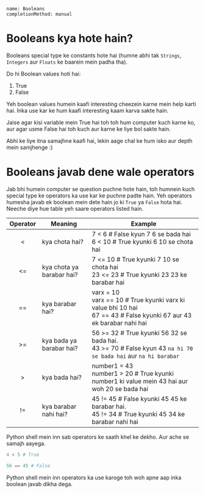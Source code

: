 ```ngMeta
name: Booleans
completionMethod: manual
```

# Booleans kya hote hain?

Booleans special type ke constants hote hai (humne abhi tak `Strings`, `Integers` aur `Floats` ke baarein mein padha tha).

Do hi Boolean values hoti hai:

1. True 
2. False

Yeh boolean values humein kaafi interesting cheezein karne mein help karti hai. Inka use kar ke hum kaafi interesting kaam karva sakte hain. 

Jaise agar kisi variable mein True hai toh toh hum computer kuch karne ko, aur agar usme False hai toh kuch aur karne ke liye bol sakte hain.

Abhi ke liye itna samajhne kaafi hai, lekin aage chal ke hum isko aur depth mein samjhenge :)

# Booleans javab dene wale operators

Jab bhi humein computer se question puchne hote hain, toh humnein kuch special type ke operators ka use kar ke puchne padte hain. Yeh operators humesha javab ek boolean mein dete hain jo ki `True` ya `False` hota hai. Neeche diye hue table yeh saare operators listed hain.

| **Operator** | **Meaning**               | **Example**                                                                                                                 |
|:------------:|---------------------------|-----------------------------------------------------------------------------------------------------------------------------|
| <            | kya chota hai?            | 7 < 6 # False kyun 7 6 se bada hai <br> 6 < 10 # True kyunki 6 10 se chota hai                                              |
| <=           | kya chota ya barabar hai? | 7 <= 10 # True kyunki 7 10 se chota hai <br> 23 <= 23 # True kyunki 23 23 ke barabar hai                                    |
| ==           | kya barabar hai?          | varx = 10 <br> varx == 10 # True kyunki varx ki value bhi 10 hai <br> 67 == 43 # False kyunki 67 aur 43 ek barabar nahi hai |
| >=           | kya bada ya barabar hai?  | 56 >= 32 # True kyunki 56 32 se bada hai. <br> 43 >= 70 # False kyun 43 `na hi 70 se bada hai` aur `na hi barabar`          |
| >            | kya bada hai?             | number1 = 43 <br> number1 > 20 # True kyunki number1 ki value mein 43 hai aur woh 20 se bada hai                            |
| !=           | kya barabar nahi hai?     | 45 != 45 # False kyunki 45 45 ke barabar hai. <br> 45 != 34 # True kyunki 45 34 ke barabar nahi hai                         |

Python shell mein inn sab operators ke saath khel ke dekho. Aur ache se samajh aayega.

```python
4 < 5 # True
```

```python
56 == 45 # False
```

Python shell mein inn operators ka use karoge toh woh apne aap inka boolean javab dikha dega.